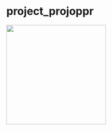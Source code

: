 # project_projoppr

[<img align="left" style="width:260px" src="https://github.com/raysan5/raylib/blob/master/logo/raylib_logo_animation.gif" width="288px">](https://github.com/raysan5/raylib)

